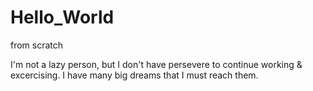 # Hello_World
from scratch

I'm not a lazy person, but I don't have persevere to continue working & excercising.
I have many big dreams that I must reach them.
